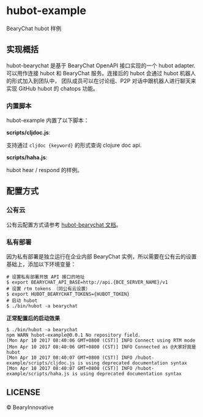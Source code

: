 # hubot-example

BearyChat hubot 样例

## 实现概括

hubot-bearychat 是基于 BearyChat OpenAPI 接口实现的一个 hubot adapter.
可以用作连接 hubot 和 BearyChat 服务。连接后的 hubot 会通过 hubot 机器人的形式加入到团队中，
团队成员可以在讨论组、P2P 对话中跟机器人进行聊天来实现 GitHub hubot 的 chatops 功能。

### 内置脚本

hubot-example 内置了以下脚本：

**scripts/cljdoc.js**:

支持通过 `cljdoc {keyword}` 的形式查询 clojure doc api.

**scripts/haha.js**:

hubot hear / respond 的样例。

## 配置方式

### 公有云

公有云配置方式请参考 [hubot-bearychat 文档](https://github.com/bearyinnovative/hubot-bearychat/blob/master/README_CN.md)。

### 私有部署

因为私有部署是独立运行在企业内部 BearyChat 实例，所以需要在公有云的设置基础上，添加以下环境变量：

```shell
# 设置私有部署开放 API 接口的地址
$ export BEARYCHAT_API_BASE=http://api.{BCE_SERVER_NAME}/v1
# 设置 rtm tokens （同公有云设置）
$ export HUBOT_BEARYCHAT_TOKENS={HUBOT_TOKEN}
# 启动 hubot
$ ./bin/hubot -a bearychat
```

**正常配置后的启动效果**

```shell
$ ./bin/hubot -a bearychat
npm WARN hubot-example@0.0.1 No repository field.
[Mon Apr 10 2017 08:40:06 GMT+0800 (CST)] INFO Connect using RTM mode
[Mon Apr 10 2017 08:40:06 GMT+0800 (CST)] INFO Connected as @大家好我是hubot
[Mon Apr 10 2017 08:40:07 GMT+0800 (CST)] INFO /hubot-example/scripts/cljdoc.js is using deprecated documentation syntax
[Mon Apr 10 2017 08:40:07 GMT+0800 (CST)] INFO /hubot-example/scripts/haha.js is using deprecated documentation syntax
```

## LICENSE

&copy; BearyInnovative
